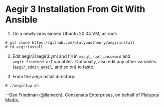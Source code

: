 Aegir 3 Installation From Git With Ansible
==========================================

1. On a newly-provisioned Ubuntu 20.04 VM, as root:

```
# git clone https://github.com/platypustheory/aegirinstall
# cd aegirinstall
```

2. Edit aegir3/aegir3.yml and fill in `mysql_root_password` and `aegir_frontend_url` variables. Optionally, also edit any other variables (`aegir_admin_email`, and so on) to taste.

3. From the aegirinstall directory:

```
# ./aegir3up.sh 
```

--Dan Friedman (@llamech), Consensus Enterprises, on behalf of Platypus Media.
